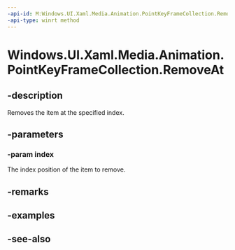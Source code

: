 ```yaml
---
-api-id: M:Windows.UI.Xaml.Media.Animation.PointKeyFrameCollection.RemoveAt(System.UInt32)
-api-type: winrt method
---
```


<!-- Method syntax
public void RemoveAt(System.UInt32 index)
-->

# Windows.UI.Xaml.Media.Animation.PointKeyFrameCollection.RemoveAt

## -description
Removes the item at the specified index.



## -parameters
### -param index
The index position of the item to remove.

## -remarks

## -examples

## -see-also

